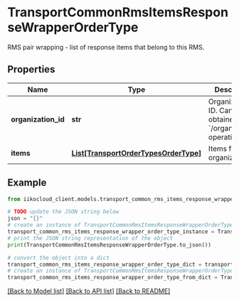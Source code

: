 # TransportCommonRmsItemsResponseWrapperOrderType

RMS pair wrapping - list of response items that belong to this RMS.

## Properties

Name | Type | Description | Notes
------------ | ------------- | ------------- | -------------
**organization_id** | **str** | Organization ID.                Can be obtained by &#x60;/organizations&#x60; operation. | 
**items** | [**List[TransportOrderTypesOrderType]**](TransportOrderTypesOrderType.md) | Items for organization. | 

## Example

```python
from iikocloud_client.models.transport_common_rms_items_response_wrapper_order_type import TransportCommonRmsItemsResponseWrapperOrderType

# TODO update the JSON string below
json = "{}"
# create an instance of TransportCommonRmsItemsResponseWrapperOrderType from a JSON string
transport_common_rms_items_response_wrapper_order_type_instance = TransportCommonRmsItemsResponseWrapperOrderType.from_json(json)
# print the JSON string representation of the object
print(TransportCommonRmsItemsResponseWrapperOrderType.to_json())

# convert the object into a dict
transport_common_rms_items_response_wrapper_order_type_dict = transport_common_rms_items_response_wrapper_order_type_instance.to_dict()
# create an instance of TransportCommonRmsItemsResponseWrapperOrderType from a dict
transport_common_rms_items_response_wrapper_order_type_from_dict = TransportCommonRmsItemsResponseWrapperOrderType.from_dict(transport_common_rms_items_response_wrapper_order_type_dict)
```
[[Back to Model list]](../README.md#documentation-for-models) [[Back to API list]](../README.md#documentation-for-api-endpoints) [[Back to README]](../README.md)


